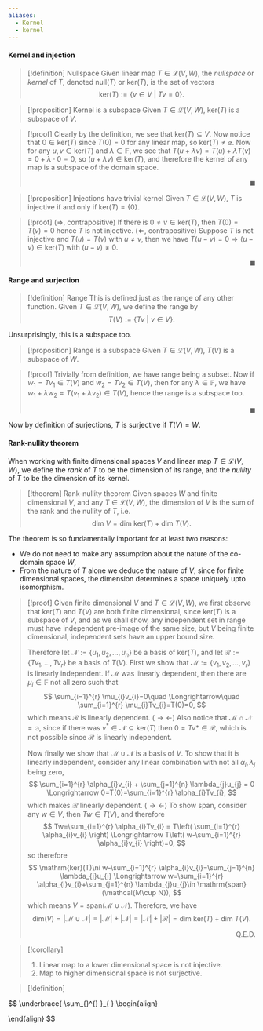 ```yaml
---
aliases:
  - Kernel
  - kernel
---
```

#### Kernel and injection
>[!definition] Nullspace
> Given linear map $T\in \mathcal{L}(V,W)$, the *nullspace* or *kernel* of $T$, denoted $\mathrm{null}(T)$ or $\mathrm{ker}(T)$, is the set of vectors $$  \mathrm{ker}(T):=\{ v\in V\ |\ Tv=0 \}.  $$

>[!proposition] Kernel is a subspace
> Given $T\in \mathcal{L}(V,W)$, $\mathrm{ker}(T)$ is a subspace of $V$.

>[!proof] 
>Clearly by the definition, we see that $\mathrm{ker}(T)\subseteq V$. Now notice that $0\in \mathrm{ker}(T)$ since $T (0)=0$ for any linear map, so $\mathrm{ker}(T)\ne \varnothing$. Now for any $u,v\in \mathrm{ker}(T)$ and $\lambda\in \mathbb{F}$, we see that $T(u+\lambda v)=T(u)+\lambda T(v)=0+\lambda\cdot{0}=0$, so $(u+\lambda v)\in \mathrm{ker}(T)$, and therefore the kernel of any map is a subspace of the domain space. <p align="Right">$\blacksquare$</p>

>[!proposition] Injections have trivial kernel
> Given $T\in \mathcal{L}(V,W)$, $T$ is injective if and only if $\mathrm{ker}(T)=\{ 0 \}$.

>[!proof] 
> ($\Longrightarrow$, contrapositive) If there is $0\ne v\in \mathrm{ker}(T)$, then $T(0)=T(v)=0$ hence $T$ is not injective.
> ($\Longleftarrow$, contrapositive) Suppose $T$ is not injective and $T(u)=T(v)$ with $u\ne v$, then we have $T(u-v)=0\Rightarrow(u-v)\in \mathrm{ker}(T)$ with $(u-v)\ne 0$. <p align="Right">$\blacksquare$</p>

#### Range and surjection
>[!definition] Range
> This is defined just as the range of any other function. Given $T\in \mathcal{L}(V,W)$, we define the range by $$  T(V):=\{ Tv\ |\ v\in V \}.  $$

Unsurprisingly, this is a subspace too.
>[!proposition] Range is a subspace
> Given $T\in \mathcal{L}(V,W)$, $T(V)$ is a subspace of $W$.

>[!proof] 
>Trivially from definition, we have range being a subset. Now if $w_{1}=Tv_{1}\in T(V)$ and $w_{2}=Tv_{2}\in T(V)$, then for any $\lambda\in \mathbb{F}$, we have $w_{1}+\lambda w_{2}=T(v_{1}+\lambda v_{2})\in T(V)$, hence the range is a subspace too. <p align="Right">$\blacksquare$</p>

Now by definition of surjections, $T$ is surjective if $T(V)=W$.
#### Rank-nullity theorem
When working with finite dimensional spaces $V$ and linear map $T\in \mathcal{L}(V,W)$, we define the *rank* of $T$ to be the dimension of its range, and the *nullity* of $T$ to be the dimension of its kernel.
>[!theorem] Rank-nullity theorem
> Given spaces $W$ and finite dimensional $V$, and any $T\in \mathcal{L}(V,W)$, the dimension of $V$ is the sum of the rank and the nullity of $T$, i.e. $$  \mathrm{dim\ }V = \mathrm{dim\ }\mathrm{ker}(T)+\mathrm{dim\ }T(V).  $$

The theorem is so fundamentally important for at least two reasons:
- We do not need to make any assumption about the nature of the co-domain space $W$, 
- From the nature of $T$ alone we deduce the nature of $V$, since for finite dimensional spaces, the dimension determines a space uniquely upto isomorphism.


>[!proof] 
> Given finite dimensional $V$ and $T\in \mathcal{L}(V,W)$, we first observe that $\mathrm{ker}(T)$ and $T(V)$ are both finite dimensional, since $\mathrm{ker}(T)$ is a subspace of $V$, and as we shall show, any independent set in range must have independent pre-image of the same size, but $V$ being finite dimensional, independent sets have an upper bound size. 
> 
> Therefore let $\mathcal{N}:=\{ u_{1},u_{2},\dots,u_{n} \}$ be a basis of $\mathrm{ker}(T)$, and let $\mathcal{R}:=\{ Tv_{1},\dots,Tv_{r} \}$ be a basis of $T(V)$. First we show that $\mathcal{M}:=\{ v_{1},v_{2},\dots,v_{r} \}$ is linearly independent. 
> If $\mathcal{M}$ was linearly dependent, then there are $\mu_{i}\in \mathbb{F}$ not all zero such that $$  \sum_{i=1}^{r} \mu_{i}v_{i}=0\quad \Longrightarrow\quad \sum_{i=1}^{r} \mu_{i}Tv_{i}=T(0)=0, $$ which means $\mathcal{R}$ is linearly dependent. ($\rightarrow\leftarrow$)
> Also notice that $\mathcal{M\cap N}=\varnothing$, since if there was $v^*\in \mathcal{N}\subseteq \mathrm{ker}(T)$ then $0=Tv*\in \mathcal{R}$, which is not possible since $\mathcal{R}$ is linearly independent.
> 
> Now finally we show that $\mathcal{M\cup N}$ is a basis of $V$.
> To show that it is linearly independent, consider any linear combination with not all $\alpha_{i},\lambda_{j}$ being zero, $$  \sum_{i=1}^{r} \alpha_{i}v_{i} + \sum_{j=1}^{n} \lambda_{j}u_{j} = 0 \Longrightarrow 0=T(0)=\sum_{i=1}^{r} \alpha_{i}Tv_{i},  $$
which makes $\mathcal{R}$ linearly dependent. ($\rightarrow\leftarrow$)
> To show span, consider any $w\in V$, then $Tw\in T(V)$, and therefore $$  Tw=\sum_{i=1}^{r} \alpha_{i}Tv_{i} = T\left( \sum_{i=1}^{r} \alpha_{i}v_{i} \right) \Longrightarrow T\left( w-\sum_{i=1}^{r} \alpha_{i}v_{i} \right)=0, $$ so therefore $$  \mathrm{ker}(T)\ni w-\sum_{i=1}^{r} \alpha_{i}v_{i}=\sum_{j=1}^{n} \lambda_{j}u_{j} \Longrightarrow w=\sum_{i=1}^{r} \alpha_{i}v_{i}+\sum_{j=1}^{n} \lambda_{j}u_{j}\in \mathrm{span}(\mathcal{M\cup N}),  $$ which means $V=\mathrm{span}(\mathcal{M\cup N})$. 
> Therefore, we have $$  \mathrm{dim}(V)=|\mathcal{M\cup N}|=|\mathcal{M}|+|\mathcal{N}|=|\mathcal{N}|+|\mathcal{R}|=\mathrm{dim\ }\mathrm{ker}(T)+\mathrm{dim\ }T(V).  $$
> <div style="text-align: right;"> Q.E.D.  </div>

>[!corollary]
>1. Linear map to a lower dimensional space is not injective.
>2. Map to higher dimensional space is not surjective.


>[!definition] 

$$  \underbrace{ \sum_{}^{} }_{  } \begin{align}

\end{align}  $$